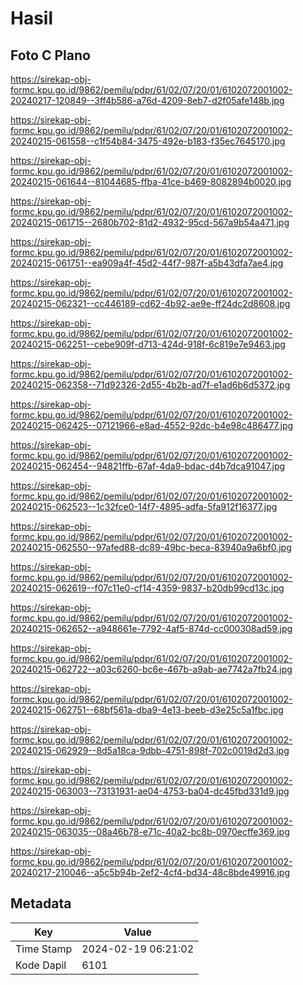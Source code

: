 # Hasil

## Foto C Plano

https://sirekap-obj-formc.kpu.go.id/9862/pemilu/pdpr/61/02/07/20/01/6102072001002-20240217-120849--3ff4b586-a76d-4209-8eb7-d2f05afe148b.jpg

https://sirekap-obj-formc.kpu.go.id/9862/pemilu/pdpr/61/02/07/20/01/6102072001002-20240215-061558--c1f54b84-3475-492e-b183-f35ec7645170.jpg

https://sirekap-obj-formc.kpu.go.id/9862/pemilu/pdpr/61/02/07/20/01/6102072001002-20240215-061644--81044685-ffba-41ce-b469-8082894b0020.jpg

https://sirekap-obj-formc.kpu.go.id/9862/pemilu/pdpr/61/02/07/20/01/6102072001002-20240215-061715--2680b702-81d2-4932-95cd-567a9b54a471.jpg

https://sirekap-obj-formc.kpu.go.id/9862/pemilu/pdpr/61/02/07/20/01/6102072001002-20240215-061751--ea909a4f-45d2-44f7-987f-a5b43dfa7ae4.jpg

https://sirekap-obj-formc.kpu.go.id/9862/pemilu/pdpr/61/02/07/20/01/6102072001002-20240215-062321--cc446189-cd62-4b92-ae9e-ff24dc2d8608.jpg

https://sirekap-obj-formc.kpu.go.id/9862/pemilu/pdpr/61/02/07/20/01/6102072001002-20240215-062251--cebe909f-d713-424d-918f-6c819e7e9463.jpg

https://sirekap-obj-formc.kpu.go.id/9862/pemilu/pdpr/61/02/07/20/01/6102072001002-20240215-062358--71d92326-2d55-4b2b-ad7f-e1ad6b6d5372.jpg

https://sirekap-obj-formc.kpu.go.id/9862/pemilu/pdpr/61/02/07/20/01/6102072001002-20240215-062425--07121966-e8ad-4552-92dc-b4e98c486477.jpg

https://sirekap-obj-formc.kpu.go.id/9862/pemilu/pdpr/61/02/07/20/01/6102072001002-20240215-062454--94821ffb-67af-4da9-bdac-d4b7dca91047.jpg

https://sirekap-obj-formc.kpu.go.id/9862/pemilu/pdpr/61/02/07/20/01/6102072001002-20240215-062523--1c32fce0-14f7-4895-adfa-5fa912f16377.jpg

https://sirekap-obj-formc.kpu.go.id/9862/pemilu/pdpr/61/02/07/20/01/6102072001002-20240215-062550--97afed88-dc89-49bc-beca-83940a9a6bf0.jpg

https://sirekap-obj-formc.kpu.go.id/9862/pemilu/pdpr/61/02/07/20/01/6102072001002-20240215-062619--f07c11e0-cf14-4359-9837-b20db99cd13c.jpg

https://sirekap-obj-formc.kpu.go.id/9862/pemilu/pdpr/61/02/07/20/01/6102072001002-20240215-062652--a948661e-7792-4af5-874d-cc000308ad59.jpg

https://sirekap-obj-formc.kpu.go.id/9862/pemilu/pdpr/61/02/07/20/01/6102072001002-20240215-062722--a03c6260-bc6e-467b-a9ab-ae7742a7fb24.jpg

https://sirekap-obj-formc.kpu.go.id/9862/pemilu/pdpr/61/02/07/20/01/6102072001002-20240215-062751--68bf561a-dba9-4e13-beeb-d3e25c5a1fbc.jpg

https://sirekap-obj-formc.kpu.go.id/9862/pemilu/pdpr/61/02/07/20/01/6102072001002-20240215-062929--8d5a18ca-9dbb-4751-898f-702c0019d2d3.jpg

https://sirekap-obj-formc.kpu.go.id/9862/pemilu/pdpr/61/02/07/20/01/6102072001002-20240215-063003--73131931-ae04-4753-ba04-dc45fbd331d9.jpg

https://sirekap-obj-formc.kpu.go.id/9862/pemilu/pdpr/61/02/07/20/01/6102072001002-20240215-063035--08a46b78-e71c-40a2-bc8b-0970ecffe369.jpg

https://sirekap-obj-formc.kpu.go.id/9862/pemilu/pdpr/61/02/07/20/01/6102072001002-20240217-210046--a5c5b94b-2ef2-4cf4-bd34-48c8bde49916.jpg


## Metadata

| Key        | Value               |
| ---------- | ------------------- |
| Time Stamp | 2024-02-19 06:21:02 |
| Kode Dapil | 6101                |



